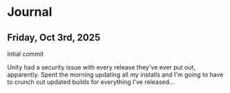 # Journal

## Friday, Oct 3rd, 2025

Intial commit

Unity had a security issue with every release they've ever put out, apparently. Spent the morning updating all my installs and I'm going to have to crunch out updated builds for everything I've released...
